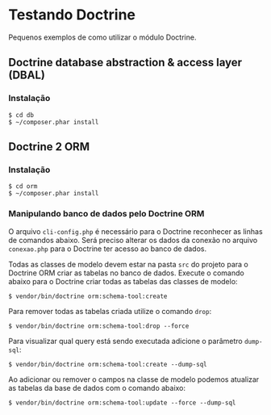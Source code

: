 Testando Doctrine
===

Pequenos exemplos de como utilizar o módulo Doctrine.

Doctrine database abstraction & access layer (DBAL)
---

### Instalação

    $ cd db
    $ ~/composer.phar install



Doctrine 2 ORM
---

### Instalação

    $ cd orm
    $ ~/composer.phar install


### Manipulando banco de dados pelo Doctrine ORM

O arquivo `cli-config.php` é necessário para o Doctrine reconhecer as linhas de comandos abaixo. Será preciso
 alterar os dados da conexão no arquivo `conexao.php` para o Doctrine ter acesso ao banco de dados.

Todas as classes de modelo devem estar na pasta `src` do projeto para o Doctrine ORM criar as tabelas no
 banco de dados. Execute o comando abaixo para o Doctrine criar todas as tabelas das classes de modelo:

    $ vendor/bin/doctrine orm:schema-tool:create

Para remover todas as tabelas criada utilize o comando `drop`:

    $ vendor/bin/doctrine orm:schema-tool:drop --force

Para visualizar qual query está sendo executada adicione o parâmetro `dump-sql`:

    $ vendor/bin/doctrine orm:schema-tool:create --dump-sql

Ao adicionar ou remover o campos na classe de modelo podemos atualizar as tabelas da base de dados com o
 comando abaixo:

    $ vendor/bin/doctrine orm:schema-tool:update --force --dump-sql